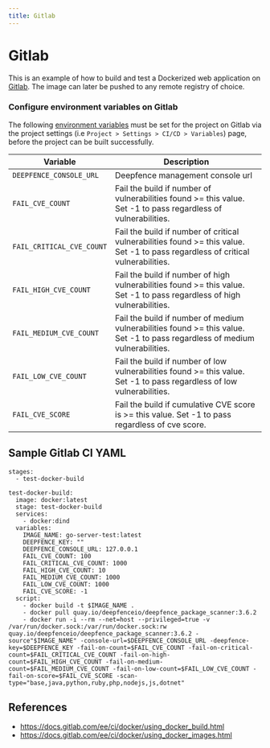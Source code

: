 ```yaml
---
title: Gitlab
---
```


# Gitlab

This is an example of how to build and test a Dockerized web application on [Gitlab](https://gitlab.com). The image can later be pushed to any remote registry of choice.

### Configure environment variables on Gitlab
The following [environment variables](https://docs.gitlab.com/ee/ci/variables/) must be set for the project on Gitlab
via the project settings (i.e `Project > Settings > CI/CD > Variables`) page, before the project can be built successfully.


| Variable                  | Description                                                                                                                      |
|---------------------------|----------------------------------------------------------------------------------------------------------------------------------|
| `DEEPFENCE_CONSOLE_URL`   | Deepfence management console url                                                                                                 |
| `FAIL_CVE_COUNT`          | Fail the build if number of vulnerabilities found >= this value. Set -1 to pass regardless of vulnerabilities.                   |
| `FAIL_CRITICAL_CVE_COUNT` | Fail the build if number of critical vulnerabilities found >= this value. Set -1 to pass regardless of critical vulnerabilities. |
| `FAIL_HIGH_CVE_COUNT`     | Fail the build if number of high vulnerabilities found >= this value. Set -1 to pass regardless of high vulnerabilities.         |
| `FAIL_MEDIUM_CVE_COUNT`   | Fail the build if number of medium vulnerabilities found >= this value. Set -1 to pass regardless of medium vulnerabilities.     |
| `FAIL_LOW_CVE_COUNT`      | Fail the build if number of low vulnerabilities found >= this value. Set -1 to pass regardless of low vulnerabilities.           |
| `FAIL_CVE_SCORE`          | Fail the build if cumulative CVE score is >= this value. Set -1 to pass regardless of cve score.                                 |

## Sample Gitlab CI YAML

```
stages:
  - test-docker-build
 
test-docker-build:
  image: docker:latest
  stage: test-docker-build
  services: 
    - docker:dind
  variables:
    IMAGE_NAME: go-server-test:latest
    DEEPFENCE_KEY: ""
    DEEPFENCE_CONSOLE_URL: 127.0.0.1
    FAIL_CVE_COUNT: 100
    FAIL_CRITICAL_CVE_COUNT: 1000
    FAIL_HIGH_CVE_COUNT: 10
    FAIL_MEDIUM_CVE_COUNT: 1000
    FAIL_LOW_CVE_COUNT: 1000
    FAIL_CVE_SCORE: -1
  script:
    - docker build -t $IMAGE_NAME .
    - docker pull quay.io/deepfenceio/deepfence_package_scanner:3.6.2
    - docker run -i --rm --net=host --privileged=true -v /var/run/docker.sock:/var/run/docker.sock:rw quay.io/deepfenceio/deepfence_package_scanner:3.6.2 -source"$IMAGE_NAME" -console-url=$DEEPFENCE_CONSOLE_URL -deepfence-key=$DEEPFENCE_KEY -fail-on-count=$FAIL_CVE_COUNT -fail-on-critical-count=$FAIL_CRITICAL_CVE_COUNT -fail-on-high-count=$FAIL_HIGH_CVE_COUNT -fail-on-medium-count=$FAIL_MEDIUM_CVE_COUNT -fail-on-low-count=$FAIL_LOW_CVE_COUNT -fail-on-score=$FAIL_CVE_SCORE -scan-type="base,java,python,ruby,php,nodejs,js,dotnet"
```

## References
- https://docs.gitlab.com/ee/ci/docker/using_docker_build.html
- https://docs.gitlab.com/ee/ci/docker/using_docker_images.html
